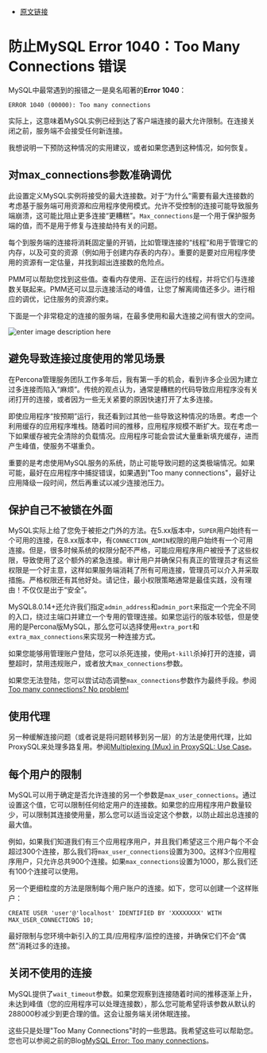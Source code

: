 - [原文链接](https://www.percona.com/blog/2020/07/01/preventing-mysql-error-1040-too-many-connections/)


# 防止MySQL Error 1040：Too Many Connections 错误
MySQL中最常遇到的报错之一是臭名昭著的**Error 1040**：
```
ERROR 1040 (00000): Too many connections
```
实际上，这意味着MySQL实例已经到达了客户端连接的最大允许限制。在连接关闭之前，服务端不会接受任何新连接。

我想说明一下预防这种情况的实用建议，或者如果您遇到这种情况，如何恢复。

## 对max_connections参数准确调优
此设置定义MySQL实例将接受的最大连接数。对于“为什么”需要有最大连接数的考虑基于服务端可用资源和应用程序使用模式。允许不受控制的连接可能导致服务端崩溃，这可能比阻止更多连接“更糟糕”。`Max_connections`是一个用于保护服务端的值，而不是用于修复与连接劫持有关的问题。

每个到服务端的连接将消耗固定量的开销，比如管理连接的“线程”和用于管理它的内存，以及可变的资源（例如用于创建内存表的内存）。重要的是要对应用程序使用的资源有一定估量，并找到超出连接数的危险点。

PMM可以帮助您找到这些值。查看内存使用、正在运行的线程，并将它们与连接数关联起来。PMM还可以显示连接活动的峰值，让您了解离阈值还多少。进行相应的调优，记住服务的资源约束。

下面是一个非常稳定的连接的服务端，在最多使用和最大连接之间有很大的空间。

![enter image description here](https://www.percona.com/blog/wp-content/uploads/2020/07/Screen-Shot-2020-06-30-at-2.26.15-PM.png)

## 避免导致连接过度使用的常见场景
在Percona管理服务团队工作多年后，我有第一手的机会，看到许多企业因为建立过多连接而陷入“麻烦”。传统的观点认为，通常是糟糕的代码导致应用程序没有关闭打开的连接，或者因为一些无关紧要的原因快速打开了太多连接。

即使应用程序“按预期”运行，我还看到过其他一些导致这种情况的场景。考虑一个利用缓存的应用程序堆栈。随着时间的推移，应用程序规模不断扩大。现在考虑一下如果缓存被完全清除的负载情况。应用程序可能会尝试大量重新填充缓存，进而产生峰值，使服务不堪重负。

重要的是考虑使用MySQL服务的系统，防止可能导致问题的这类极端情况。如果可能，最好在应用程序中捕捉错误，如果遇到"Too many connections"，最好让应用降级一段时间，然后再重试以减少连接池压力。

## 保护自己不被锁在外面
MySQL实际上给了您免于被拒之门外的方法。在5.xx版本中，`SUPER`用户始终有一个可用的连接，在8.xx版本中，有`CONNECTION_ADMIN`权限的用户始终有一个可用连接。但是，很多时候系统的权限分配不严格，可能应用程序用户被授予了这些权限，导致使用了这个额外的紧急连接。审计用户并确保只有真正的管理员才有这些权限是一个好主意，这样如果服务端消耗了所有可用连接，管理员可以介入并采取措施。严格权限还有其他好处。请记住，最小权限策略通常是最佳实践，没有理由！不仅仅是出于“安全”。

MySQL8.0.14+还允许我们指定`admin_address`和`admin_port`来指定一个完全不同的入口，绕过主端口并建立一个专用的管理连接。如果您运行的版本较低，但是使用的是Percona版MySQL，那么您可以选择使用`extra_port`和`extra_max_connections`来实现另一种连接方式。

如果您能够用管理账户登陆，您可以杀死连接，使用`pt-kill`杀掉打开的连接，调整超时，禁用违规账户，或者放大`max_connections`参数。

如果您无法登陆，您可以尝试动态调整`max_connections`参数作为最终手段。参阅[Too many connections? No problem!](https://www.percona.com/blog/2010/03/23/too-many-connections-no-problem/)

## 使用代理
另一种缓解连接问题（或者说是将问题转移到另一层）的方法是使用代理，比如ProxySQL来处理多路复用。参阅[Multiplexing (Mux) in ProxySQL: Use Case](https://www.percona.com/blog/2019/09/27/multiplexing-mux-in-proxysql/)。

## 每个用户的限制
MySQL可以用于确定是否允许连接的另一个参数是`max_user_connections`。通过设置这个值，它可以限制任何给定用户的连接数。如果您的应用程序用户数量较少，可以限制其连接使用量，那么您可以适当设定这个参数，以防止超出总连接的最大值。

例如，如果我们知道我们有三个应用程序用户，并且我们希望这三个用户每个不会超过300个连接，那么我们将`max_user_connections`设置为300。这样3个应用程序用户，只允许总共900个连接。如果`max_connections`设置为1000，那么我们还有100个连接可以使用。

另一个更细粒度的方法是限制每个用户账户的连接。如下，您可以创建一个这样账户：
```
CREATE USER 'user'@'localhost' IDENTIFIED BY 'XXXXXXXX' WITH MAX_USER_CONNECTIONS 10;
```

最好限制与您环境中新引入的工具/应用程序/监控的连接，并确保它们不会“偶然”消耗过多的连接。

## 关闭不使用的连接
MySQL提供了`wait_timeout`参数。如果您观察到连接随着时间的推移逐渐上升，未达到峰值（您的应用程序可以处理连接数），那么您可能希望将该参数从默认的288000秒减少到更合理的值。这会让服务端关闭休眠连接。

这些只是处理"Too Many Connections"时的一些思路。我希望这些可以帮助您。您也可以参阅之前的Blog[MySQL Error: Too many connections](https://www.percona.com/blog/2013/11/28/mysql-error-too-many-connections/)。
